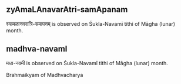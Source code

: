 ## zyAmaLAnavarAtri-samApanam

श्यामळानवरात्रि-समापनम् is observed on Śukla-Navamī tithi of Māgha (lunar) month.



## madhva-navamI

मध्व-नवमी is observed on Śukla-Navamī tithi of Māgha (lunar) month.

Brahmaikyam of Madhvacharya

